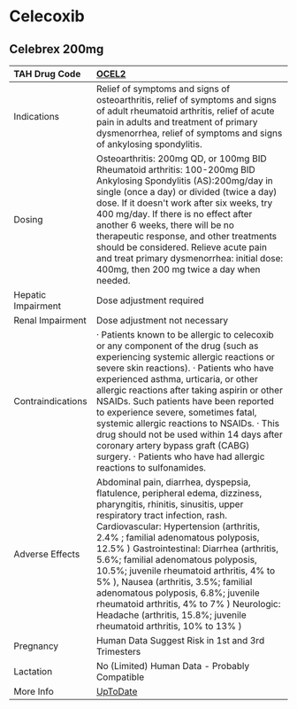 # Celecoxib

## Celebrex 200mg

| TAH Drug Code      | [OCEL2](https://www.tahsda.org.tw/drugs/hissearch.php?drug_code=OCEL2)                                                                                                                                                                                                                                                                                                                                                                                                                                                                                                       |
|:-------------------|:-----------------------------------------------------------------------------------------------------------------------------------------------------------------------------------------------------------------------------------------------------------------------------------------------------------------------------------------------------------------------------------------------------------------------------------------------------------------------------------------------------------------------------------------------------------------------------|
| Indications        | Relief of symptoms and signs of osteoarthritis, relief of symptoms and signs of adult rheumatoid arthritis, relief of acute pain in adults and treatment of primary dysmenorrhea, relief of symptoms and signs of ankylosing spondylitis.                                                                                                                                                                                                                                                                                                                                    |
| Dosing             | Osteoarthritis: 200mg QD, or 100mg BID Rheumatoid arthritis: 100-200mg BID Ankylosing Spondylitis (AS):200mg/day in single (once a day) or divided (twice a day) dose. If it doesn't work after six weeks, try 400 mg/day. If there is no effect after another 6 weeks, there will be no therapeutic response, and other treatments should be considered. Relieve acute pain and treat primary dysmenorrhea: initial dose: 400mg, then 200 mg twice a day when needed.                                                                                                       |
| Hepatic Impairment | Dose adjustment required                                                                                                                                                                                                                                                                                                                                                                                                                                                                                                                                                     |
| Renal Impairment   | Dose adjustment not necessary                                                                                                                                                                                                                                                                                                                                                                                                                                                                                                                                                |
| Contraindications  | ‧ Patients known to be allergic to celecoxib or any component of the drug (such as experiencing systemic allergic reactions or severe skin reactions). ‧ Patients who have experienced asthma, urticaria, or other allergic reactions after taking aspirin or other NSAIDs. Such patients have been reported to experience severe, sometimes fatal, systemic allergic reactions to NSAIDs. ‧ This drug should not be used within 14 days after coronary artery bypass graft (CABG) surgery. ‧ Patients who have had allergic reactions to sulfonamides.                      |
| Adverse Effects    | Abdominal pain, diarrhea, dyspepsia, flatulence, peripheral edema, dizziness, pharyngitis, rhinitis, sinusitis, upper respiratory tract infection, rash. Cardiovascular: Hypertension (arthritis, 2.4% ; familial adenomatous polyposis, 12.5% ) Gastrointestinal: Diarrhea (arthritis, 5.6%; familial adenomatous polyposis, 10.5%; juvenile rheumatoid arthritis, 4% to 5% ), Nausea (arthritis, 3.5%; familial adenomatous polyposis, 6.8%; juvenile rheumatoid arthritis, 4% to 7% ) Neurologic: Headache (arthritis, 15.8%; juvenile rheumatoid arthritis, 10% to 13% ) |
| Pregnancy          | Human Data Suggest Risk in 1st and 3rd Trimesters                                                                                                                                                                                                                                                                                                                                                                                                                                                                                                                            |
| Lactation          | No (Limited) Human Data - Probably Compatible                                                                                                                                                                                                                                                                                                                                                                                                                                                                                                                                |
| More Info          | [UpToDate](https://www.uptodate.com/contents/celecoxib-drug-information)                                                                                                                                                                                                                                                                                                                                                                                                                                                                                                     |


